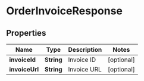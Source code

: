 
# OrderInvoiceResponse

## Properties
Name | Type | Description | Notes
------------ | ------------- | ------------- | -------------
**invoiceId** | **String** | Invoice ID |  [optional]
**invoiceUrl** | **String** | Invoice URL |  [optional]



